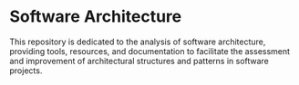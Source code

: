 # Software Architecture
This repository is dedicated to the analysis of software architecture, providing tools, resources, and documentation to facilitate the assessment and improvement of architectural structures and patterns in software projects.
